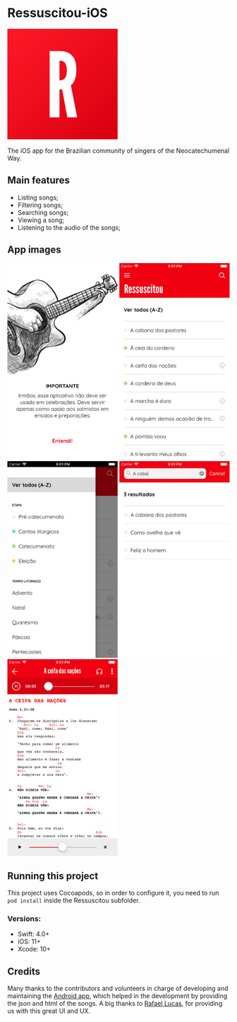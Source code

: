 # Ressuscitou-iOS

<img src="images/icon.png" width=250px>

The iOS app for the Brazilian community of singers of the Neocatechumenal Way.

## Main features
- Listing songs;
- Filtering songs;
- Searching songs;
- Viewing a song;
- Listening to the audio of the songs;

## App images

<img src="images/warning.png" width=250px>
<img src="images/listing.png" width=250px>
<img src="images/filters.png" width=250px>
<img src="images/search.png" width=250px>
<img src="images/song.png" width=250px>

## Running this project

This project uses Cocoapods, so in order to configure it, you need to run <code>pod install</code> inside the Ressuscitou subfolder.

### Versions:
- Swift: 4.0+
- iOS: 11+
- Xcode: 10+

## Credits
Many thanks to the contributors and volunteers in charge of developing and maintaining the <a href="https://github.com/otaviogrrd/Ressuscitou_Android">Android app</a>, which helped in the development by providing the json and html of the songs. A big thanks to <a href="https://github.com/rafaellucass">Rafael Lucas</a>, for providing us with this great UI and UX.
